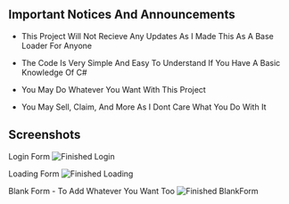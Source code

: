 Important Notices And Announcements
------------------------------------------------------------------------------------------------------------
- This Project Will Not Recieve Any Updates As I Made This As A Base Loader For Anyone

- The Code Is Very Simple And Easy To Understand If You Have A Basic Knowledge Of C#

- You May Do Whatever You Want With This Project

- You May Sell, Claim, And More As I Dont Care What You Do With It

Screenshots
-------------------------------------------------------------------------------------------------------------
Login Form
![Finished Login](https://user-images.githubusercontent.com/83477843/146829356-6ccf8cc9-543b-4fa9-ba5e-457b3ccb0ae6.png)

Loading Form
![Finished Loading](https://user-images.githubusercontent.com/83477843/146829385-f24a5203-3cbb-4900-a188-d459d133f8f9.png)

Blank Form - To Add Whatever You Want Too
![Finished BlankForm](https://user-images.githubusercontent.com/83477843/146829416-8d19cf90-aed0-4734-ad37-f6d5ee919463.png)
